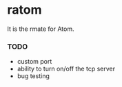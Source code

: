 # ratom

It is the rmate for Atom.

### TODO
- custom port
- ability to turn on/off the tcp server 
- bug testing